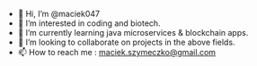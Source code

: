 - 👋 Hi, I’m @maciek047
- 👀 I’m interested in coding and biotech.
- 🌱 I’m currently learning java microservices & blockchain apps.
- 💞️ I’m looking to collaborate on projects in the above fields. 
- 📫 How to reach me : maciek.szymeczko@gmail.com

<!---
maciek047/maciek047 is a ✨ special ✨ repository because its `README.md` (this file) appears on your GitHub profile.
You can click the Preview link to take a look at your changes.
--->
